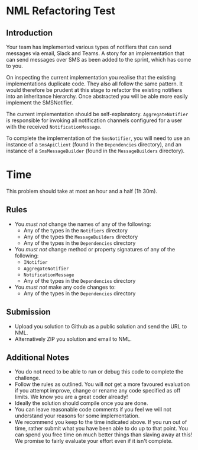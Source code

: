 # NML Refactoring Test
## Introduction
Your team has implemented various types of notifiers that can send 
messages via email, Slack and Teams. A story for an implementation that
can send messages over SMS as been added to the sprint, which has come to you.

On inspecting the current implementation you realise that the existing 
implementations duplicate code. They also all follow the same pattern. It 
would therefore be prudent at this stage to refactor the existing notifiers
into an inheritance hierarchy. Once abstracted you will be able more easily 
implement the SMSNotifier. 

The current implementation should be self-explanatory. `AggregateNotifier` 
is responsible for invoking all notification channels configured for
a user with the received `NotificationMessage`.    

To complete the implementation of the `SmsNotifier`, you will need to use an 
instance of a `SmsApiClient` (found in the `Dependencies` directory), and an 
instance of a `SmsMessageBuilder` (found in the `MessageBuilders` directory).

# Time
This problem should take at most an hour and a half (1h 30m).

## Rules
  - You *must not*  change the names of any of the following:
    - Any of the types in the `Notifiers` directory
    - Any of the types the `MessageBuilders` directory
    - Any of the types in the `Dependencies` directory
  - You *must not*  change method or property signatures of any of the following:
    - `INotifier`
    - `AggregateNotifier`
    - `NotificationMessage`
    - Any of the types in the `Dependencies` directory
  - You *must not*  make any code changes to:
    - Any of the types in the `Dependencies` directory
    
 ## Submission
  - Upload you solution to Github as a public solution and send the URL to NML. 
  - Alternatively ZIP you solution and email to NML. 
  
  ## Additional Notes
  - You do not need to be able to run or debug this code to complete the challenge.
  - Follow the rules as outlined. You will *not* get a more favoured 
    evaluation if you attempt improve, change or rename any code specified 
    as off limits. We know you are a great coder already!
  - Ideally the solution should compile once you are done.
  - You can leave reasonable code comments if you feel we 
    will not understand your reasons for some implementation.
  - We recommend you keep to the time indicated above. If
    you run out of time, rather submit what you have been able
    to do up to that point. You can spend you free time on
    much better things than slaving away at this! We promise to fairly evaluate your 
    effort even if it isn't complete.